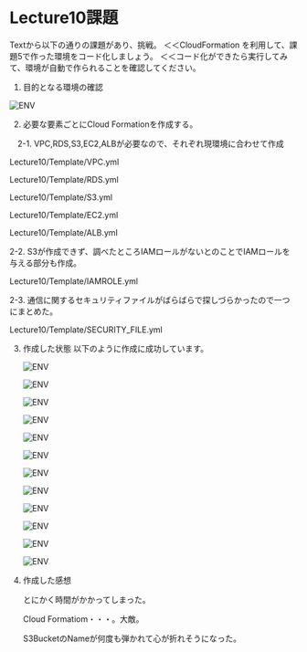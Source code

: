 # Lecture10課題

Textから以下の通りの課題があり、挑戦。
＜＜CloudFormation を利用して、課題5で作った環境をコード化しましょう。
＜＜コード化ができたら実行してみて、環境が自動で作られることを確認してください。

1. 目的となる環境の確認

![ENV](./Lecture10/PICTURE/構成図.PNG)

2. 必要な要素ごとにCloud Formationを作成する。

　2-1. VPC,RDS,S3,EC2,ALBが必要なので、それぞれ現環境に合わせて作成
 
   Lecture10/Template/VPC.yml
   
   Lecture10/Template/RDS.yml
   
   Lecture10/Template/S3.yml
   
   Lecture10/Template/EC2.yml

   Lecture10/Template/ALB.yml
   
  2-2. S3が作成できず、調べたところIAMロールがないとのことでIAMロールを与える部分も作成。
     
   Lecture10/Template/IAMROLE.yml
   
  2-3. 通信に関するセキュリティファイルがばらばらで探しづらかったので一つにまとめた。
  
   Lecture10/Template/SECURITY_FILE.yml

3. 作成した状態
   以下のように作成に成功しています。
   
   ![ENV](./Lecture10/PICTURE/STACK.PNG)

   ![ENV](./Lecture10/PICTURE/VPC.PNG)

   ![ENV](./Lecture10/PICTURE/RDS.PNG)

   ![ENV](./Lecture10/PICTURE/S3_bucket.PNG)

   ![ENV](./Lecture10/PICTURE/EC2.PNG)

   ![ENV](./Lecture10/PICTURE/ALB.PNG)

   ![ENV](./Lecture10/PICTURE/ALB-Status.PNG)
   
   ![ENV](./Lecture10/PICTURE/SECURITYGROUP.PNG)

   ![ENV](./Lecture10/PICTURE/SecurityGroup-ALB.PNG)

   ![ENV](./Lecture10/PICTURE/SecurityGroup-RDS.PNG)

   ![ENV](./Lecture10/PICTURE/SecurityGroup-EC2.PNG)

   ![ENV](./Lecture10/PICTURE/IAM_ROLE.PNG)

4. 作成した感想
   
   とにかく時間がかかってしまった。
   
   Cloud Formatiom・・・。大敵。

   S3BucketのNameが何度も弾かれて心が折れそうになった。
